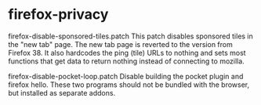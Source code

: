 # firefox-privacy

firefox-disable-sponsored-tiles.patch
This patch disables sponsored tiles in the "new tab" page. The new tab page is reverted to the version from Firefox 38. It also hardcodes the ping (tile) URLs to nothing and sets most functions that get data to return nothing instead of connecting to mozilla.

firefox-disable-pocket-loop.patch
Disable building the pocket plugin and firefox hello. These two programs should not be bundled with the browser, but installed as separate addons.
